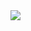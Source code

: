 <img src="https://capsule-render.vercel.app/api?type=waving&color=auto&height=200&section=header&text=selfhiam&fontSize=90" />
